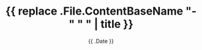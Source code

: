 ---
title: '{{ replace .File.ContentBaseName "-" " " | title }}'
date: '{{ .Date }}'
draft: true
type: 'lab'
tags: ['benchmark', 'validation']
categories: ['testing']
summary: 'Experimental validation of {{ replace .File.ContentBaseName "-" " " | humanize }}'
description: '{{ replace .File.ContentBaseName "-" " " | humanize }}'
slug: '{{ .File.ContentBaseName }}'
layout: 'lab'
toc: true
aliases: []
cover: ''
canonicalURL: ''
---